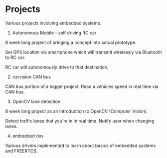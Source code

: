 # Projects

Various projects involving embedded systems.

1. Autonomous Mobile - self driving RC car

  8 week long project of bringing a concept into actual prototype.

  Set GPS location via smartphone which will transmit wirelessly via Bluetooth to RC car.

  RC car will autonomously drive to that destination.

2. carvision CAN bus

  CAN bus portion of a bigger project. Read a vehicles speed in real time via CAN bus.

3. OpenCV lane detection

  8 week long project as an introduction to OpenCV (Computer Vision).

  Detect traffic lanes that you're in in real time. Notify user when changing lanes.

4. embedded dev

  Various drivers implemented to learn about basics of embedded systems and FREERTOS.
